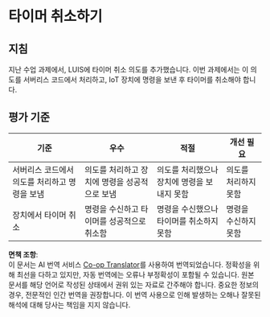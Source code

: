 <!--
CO_OP_TRANSLATOR_METADATA:
{
  "original_hash": "da5d9360fe02fdcc1e91a725016c846d",
  "translation_date": "2025-08-25T00:08:27+00:00",
  "source_file": "6-consumer/lessons/3-spoken-feedback/assignment.md",
  "language_code": "ko"
}
-->
# 타이머 취소하기

## 지침

지난 수업 과제에서, LUIS에 타이머 취소 의도를 추가했습니다. 이번 과제에서는 이 의도를 서버리스 코드에서 처리하고, IoT 장치에 명령을 보낸 후 타이머를 취소해야 합니다.

## 평가 기준

| 기준 | 우수 | 적절 | 개선 필요 |
| -------- | --------- | -------- | ----------------- |
| 서버리스 코드에서 의도를 처리하고 명령을 보냄 | 의도를 처리하고 장치에 명령을 성공적으로 보냄 | 의도를 처리했으나 장치에 명령을 보내지 못함 | 의도를 처리하지 못함 |
| 장치에서 타이머 취소 | 명령을 수신하고 타이머를 성공적으로 취소함 | 명령을 수신했으나 타이머를 취소하지 못함 | 명령을 수신하지 못함 |

**면책 조항**:  
이 문서는 AI 번역 서비스 [Co-op Translator](https://github.com/Azure/co-op-translator)를 사용하여 번역되었습니다. 정확성을 위해 최선을 다하고 있지만, 자동 번역에는 오류나 부정확성이 포함될 수 있습니다. 원본 문서를 해당 언어로 작성된 상태에서 권위 있는 자료로 간주해야 합니다. 중요한 정보의 경우, 전문적인 인간 번역을 권장합니다. 이 번역 사용으로 인해 발생하는 오해나 잘못된 해석에 대해 당사는 책임을 지지 않습니다.